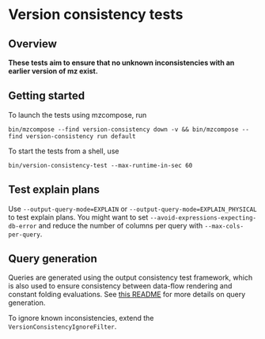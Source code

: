 # Version consistency tests

## Overview

**These tests aim to ensure that no unknown inconsistencies with an earlier version of mz exist.**

## Getting started

To launch the tests using mzcompose, run
```
bin/mzcompose --find version-consistency down -v && bin/mzcompose --find version-consistency run default
```
To start the tests from a shell, use
```
bin/version-consistency-test --max-runtime-in-sec 60
```

## Test explain plans

Use `--output-query-mode=EXPLAIN` or `--output-query-mode=EXPLAIN_PHYSICAL` to test explain plans. You might want to set
`--avoid-expressions-expecting-db-error` and reduce the number of columns per query with `--max-cols-per-query`.

## Query generation

Queries are generated using the output consistency test framework, which is also used to ensure consistency between
data-flow rendering and constant folding evaluations. See [this README](../output-consistency/README.md) for more
details on query generation.

To ignore known inconsistencies, extend the `VersionConsistencyIgnoreFilter`.
